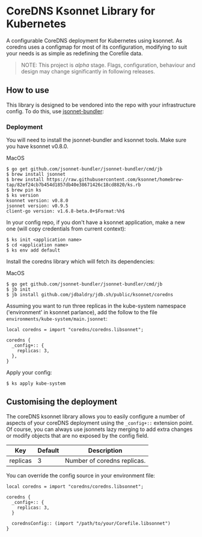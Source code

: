 # CoreDNS Ksonnet Library for Kubernetes
A configurable CoreDNS deployment for Kubernetes using ksonnet. As coredns uses a configmap for most of its configuration, modifying to suit your needs is as simple as redefining the Corefile data.

> NOTE: This project is *alpha* stage. Flags, configuration, behaviour and design may change significantly in following releases.

## How to use

This library is designed to be vendored into the repo with your infrastructure config.
To do this, use [jsonnet-bundler](https://github.com/jsonnet-bundler/jsonnet-bundler):

### Deployment
You will need to install the jsonnet-bundler and ksonnet tools. Make sure you have ksonnet v0.8.0.

MacOS
```
$ go get github.com/jsonnet-bundler/jsonnet-bundler/cmd/jb
$ brew install jsonnet
$ brew install https://raw.githubusercontent.com/ksonnet/homebrew-tap/82ef24cb7b454d1857db40e38671426c18cd8820/ks.rb
$ brew pin ks
$ ks version
ksonnet version: v0.8.0
jsonnet version: v0.9.5
client-go version: v1.6.8-beta.0+$Format:%h$
```
In your config repo, if you don't have a ksonnet application, make a new one (will copy credentials from current context):

```
$ ks init <application name>
$ cd <application name>
$ ks env add default
```

Install the coredns library which will fetch its dependencies:

MacOS
```
$ go get github.com/jsonnet-bundler/jsonnet-bundler/cmd/jb
$ jb init
$ jb install github.com/jdbaldry/jdb.sh/public/ksonnet/coredns

```

Assuming you want to run three replicas in the kube-system namespace ('environment' in ksonnet parlance), add the follow to the file `environments/kube-system/main.jsonnet`:

```
local coredns = import "coredns/coredns.libsonnet";

coredns {
  _config+:: {
    replicas: 3,
  },
}
```

Apply your config:

```
$ ks apply kube-system
```

## Customising the deployment

The coreDNS ksonnet library allows you to easily configure a number of aspects of your coreDNS deployment using the `_config+::` extension point. Of course, you can always use jsonnets lazy merging to add extra changes or modify objects that are no exposed by the config field.

| Key | Default | Description |
| --- | ------- | ----------- |
| replicas  | 3 | Number of coredns replicas. |

You can override the config source in your environment file:
```
local coredns = import "coredns/coredns.libsonnet";

coredns {
  _config+:: {
    replicas: 3,
  }

  corednsConfig:: (import "/path/to/your/Corefile.libsonnet")
}
